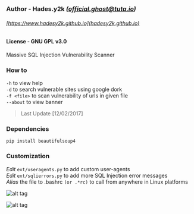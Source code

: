 ### Author  - Hades.y2k *(official.ghost@tuta.io)*  
###### [https://www.hadesy2k.github.io](hadesy2k.github.io)  
#### License - GNU GPL v3.0  

Massive SQL Injection Vulnerability Scanner

### How to
`-h` to view help  
`-d` to search vulnerable sites using google dork  
`-f <file>` to scan vulnerability of urls in given file  
`--about` to view banner  

> Last Update [12/02/2017]
### Dependencies  
`pip install beautifulsoup4`

### Customization  
*Edit* `ext/useragents.py` to add custom user-agents  
*Edit* `ext/sqlierrors.py` to add more SQL Injection error messages  
*Alias* the file to .bashrc `(or .*rc)` to call from anywhere in Linux platforms 

![alt tag](https://github.com/Hadesy2k/sqlivulscan/blob/master/screenshots/1.png?raw=true)

![alt tag](https://github.com/Hadesy2k/sqlivulscan/blob/master/screenshots/2.png?raw=true)
